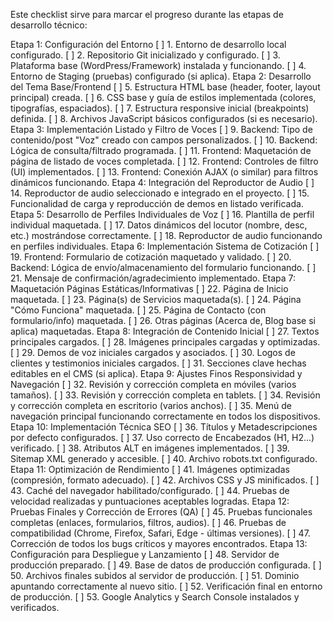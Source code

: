 Este checklist sirve para marcar el progreso durante las etapas de desarrollo técnico:

Etapa 1: Configuración del Entorno
[ ] 1. Entorno de desarrollo local configurado.
[ ] 2. Repositorio Git inicializado y configurado.
[ ] 3. Plataforma base (WordPress/Framework) instalada y funcionando.
[ ] 4. Entorno de Staging (pruebas) configurado (si aplica).
Etapa 2: Desarrollo del Tema Base/Frontend
[ ] 5. Estructura HTML base (header, footer, layout principal) creada.
[ ] 6. CSS base y guía de estilos implementada (colores, tipografías, espaciados).
[ ] 7. Estructura responsive inicial (breakpoints) definida.
[ ] 8. Archivos JavaScript básicos configurados (si es necesario).
Etapa 3: Implementación Listado y Filtro de Voces
[ ] 9. Backend: Tipo de contenido/post "Voz" creado con campos personalizados.
[ ] 10. Backend: Lógica de consulta/filtrado programada.
[ ] 11. Frontend: Maquetación de página de listado de voces completada.
[ ] 12. Frontend: Controles de filtro (UI) implementados.
[ ] 13. Frontend: Conexión AJAX (o similar) para filtros dinámicos funcionando.
Etapa 4: Integración del Reproductor de Audio
[ ] 14. Reproductor de audio seleccionado e integrado en el proyecto.
[ ] 15. Funcionalidad de carga y reproducción de demos en listado verificada.
Etapa 5: Desarrollo de Perfiles Individuales de Voz
[ ] 16. Plantilla de perfil individual maquetada.
[ ] 17. Datos dinámicos del locutor (nombre, desc, etc.) mostrándose correctamente.
[ ] 18. Reproductor de audio funcionando en perfiles individuales.
Etapa 6: Implementación Sistema de Cotización
[ ] 19. Frontend: Formulario de cotización maquetado y validado.
[ ] 20. Backend: Lógica de envío/almacenamiento del formulario funcionando.
[ ] 21. Mensaje de confirmación/agradecimiento implementado.
Etapa 7: Maquetación Páginas Estáticas/Informativas
[ ] 22. Página de Inicio maquetada.
[ ] 23. Página(s) de Servicios maquetada(s).
[ ] 24. Página "Cómo Funciona" maquetada.
[ ] 25. Página de Contacto (con formulario/info) maquetada.
[ ] 26. Otras páginas (Acerca de, Blog base si aplica) maquetadas.
Etapa 8: Integración de Contenido Inicial
[ ] 27. Textos principales cargados.
[ ] 28. Imágenes principales cargadas y optimizadas.
[ ] 29. Demos de voz iniciales cargados y asociados.
[ ] 30. Logos de clientes y testimonios iniciales cargados.
[ ] 31. Secciones clave hechas editables en el CMS (si aplica).
Etapa 9: Ajustes Finos Responsividad y Navegación
[ ] 32. Revisión y corrección completa en móviles (varios tamaños).
[ ] 33. Revisión y corrección completa en tablets.
[ ] 34. Revisión y corrección completa en escritorio (varios anchos).
[ ] 35. Menú de navegación principal funcionando correctamente en todos los dispositivos.
Etapa 10: Implementación Técnica SEO
[ ] 36. Títulos y Metadescripciones por defecto configurados.
[ ] 37. Uso correcto de Encabezados (H1, H2...) verificado.
[ ] 38. Atributos ALT en imágenes implementados.
[ ] 39. Sitemap XML generado y accesible.
[ ] 40. Archivo robots.txt configurado.
Etapa 11: Optimización de Rendimiento
[ ] 41. Imágenes optimizadas (compresión, formato adecuado).
[ ] 42. Archivos CSS y JS minificados.
[ ] 43. Caché del navegador habilitado/configurado.
[ ] 44. Pruebas de velocidad realizadas y puntuaciones aceptables logradas.
Etapa 12: Pruebas Finales y Corrección de Errores (QA)
[ ] 45. Pruebas funcionales completas (enlaces, formularios, filtros, audios).
[ ] 46. Pruebas de compatibilidad (Chrome, Firefox, Safari, Edge - últimas versiones).
[ ] 47. Corrección de todos los bugs críticos y mayores encontrados.
Etapa 13: Configuración para Despliegue y Lanzamiento
[ ] 48. Servidor de producción preparado.
[ ] 49. Base de datos de producción configurada.
[ ] 50. Archivos finales subidos al servidor de producción.
[ ] 51. Dominio apuntando correctamente al nuevo sitio.
[ ] 52. Verificación final en entorno de producción.
[ ] 53. Google Analytics y Search Console instalados y verificados.